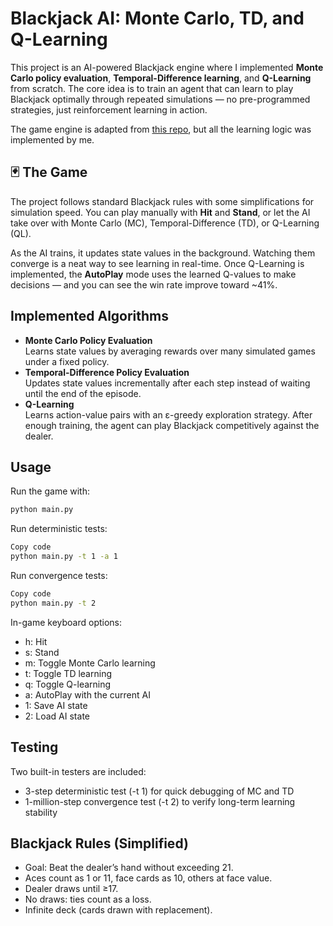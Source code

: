 # Blackjack AI: Monte Carlo, TD, and Q-Learning

This project is an AI-powered Blackjack engine where I implemented **Monte Carlo policy evaluation**, **Temporal-Difference learning**, and **Q-Learning** from scratch. The core idea is to train an agent that can learn to play Blackjack optimally through repeated simulations — no pre-programmed strategies, just reinforcement learning in action.  

The game engine is adapted from [this repo](https://github.com/ServePeak/Blackjack-Python/blob/master/blackjack.py), but all the learning logic was implemented by me.  

## 🃏 The Game
The project follows standard Blackjack rules with some simplifications for simulation speed. You can play manually with **Hit** and **Stand**, or let the AI take over with Monte Carlo (MC), Temporal-Difference (TD), or Q-Learning (QL).  

As the AI trains, it updates state values in the background. Watching them converge is a neat way to see learning in real-time. Once Q-Learning is implemented, the **AutoPlay** mode uses the learned Q-values to make decisions — and you can see the win rate improve toward ~41%.  

## Implemented Algorithms
- **Monte Carlo Policy Evaluation**  
  Learns state values by averaging rewards over many simulated games under a fixed policy.  
- **Temporal-Difference Policy Evaluation**  
  Updates state values incrementally after each step instead of waiting until the end of the episode.  
- **Q-Learning**  
  Learns action-value pairs with an ε-greedy exploration strategy. After enough training, the agent can play Blackjack competitively against the dealer.  

## Usage
Run the game with:
```bash
python main.py
```
Run deterministic tests:

```bash
Copy code
python main.py -t 1 -a 1
```
Run convergence tests:

```bash
Copy code
python main.py -t 2
```
In-game keyboard options:
- h: Hit
- s: Stand
- m: Toggle Monte Carlo learning
- t: Toggle TD learning
- q: Toggle Q-learning
- a: AutoPlay with the current AI
- 1: Save AI state
- 2: Load AI state

## Testing
Two built-in testers are included:
- 3-step deterministic test (-t 1) for quick debugging of MC and TD
- 1-million-step convergence test (-t 2) to verify long-term learning stability

## Blackjack Rules (Simplified)
- Goal: Beat the dealer’s hand without exceeding 21.
- Aces count as 1 or 11, face cards as 10, others at face value.
- Dealer draws until ≥17.
- No draws: ties count as a loss.
- Infinite deck (cards drawn with replacement).